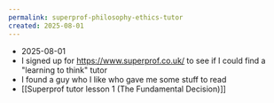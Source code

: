 ```yaml
---
permalink: superprof-philosophy-ethics-tutor
created: 2025-08-01
---
```

- 2025-08-01
- I signed up for https://www.superprof.co.uk/ to see if I could find a "learning to think" tutor
- I found a guy who I like who gave me some stuff to read
- [[Superprof tutor lesson 1 (The Fundamental Decision)]]